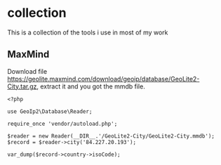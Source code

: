 # collection

This is a collection of the tools i use in most of my work

## MaxMind

Download file https://geolite.maxmind.com/download/geoip/database/GeoLite2-City.tar.gz, extract it and you got the mmdb file.

```
<?php
  
use GeoIp2\Database\Reader;

require_once 'vendor/autoload.php';

$reader = new Reader(__DIR__.'/GeoLite2-City/GeoLite2-City.mmdb');
$record = $reader->city('84.227.20.193');

var_dump($record->country->isoCode);
```

